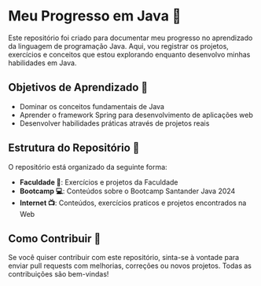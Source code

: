 # Meu Progresso em Java 🚀

Este repositório foi criado para documentar meu progresso no aprendizado da linguagem de programação Java. Aqui, vou registrar os projetos, exercícios e conceitos que estou explorando enquanto desenvolvo minhas habilidades em Java.

## Objetivos de Aprendizado 🎯

- Dominar os conceitos fundamentais de Java
- Aprender o framework Spring para desenvolvimento de aplicações web
- Desenvolver habilidades práticas através de projetos reais

## Estrutura do Repositório 📁

O repositório está organizado da seguinte forma:

- **Faculdade 🏫**: Exercícios e projetos da Faculdade
- **Bootcamp 💻**: Conteúdos sobre o Bootcamp Santander Java 2024
- **Internet 📺**: Conteúdos, exercícios praticos e projetos encontrados na Web

## Como Contribuir 🤝

Se você quiser contribuir com este repositório, sinta-se à vontade para enviar pull requests com melhorias, correções ou novos projetos. Todas as contribuições são bem-vindas!
